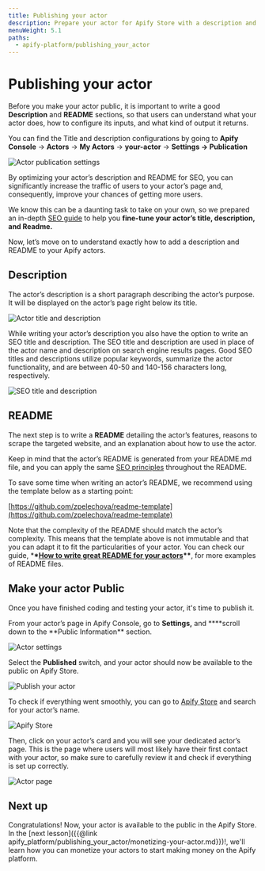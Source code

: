 ```yaml
---
title: Publishing your actor
description: Prepare your actor for Apify Store with a description and README file and learn how to make your actor available to the public.
menuWeight: 5.1
paths:
  - apify-platform/publishing_your_actor
---
```


# [](#publishing-actor) Publishing your actor

Before you make your actor public, it is important to write a good **Description** and **README** sections, so that users can understand what your actor does, how to configure its inputs, and what kind of output it returns.

You can find the Title and description configurations by going to **Apify Console** → **Actors** → **My Actors** → **your-actor** → **Settings → Publication**

![Actor publication settings](https://i.postimg.cc/hvQf0M1B/Untitled.png)

By optimizing your actor’s description and README for SEO, you can significantly increase the traffic of users to your actor’s page and, consequently, improve your chances of getting more users.

We know this can be a daunting task to take on your own, so we prepared an in-depth [SEO guide](https://docs.apify.com/actors/publishing/seo-and-promotion) to help you **fine-tune your actor’s title, description, and Readme.**

Now, let’s move on to understand exactly how to add a description and README to your Apify actors.

## [](#description) Description

The actor’s description is a short paragraph describing the actor’s purpose. It will be displayed on the actor’s page right below its title.

![Actor title and description](https://i.postimg.cc/NFbBmHWc/actor-title-description.png)

While writing your actor’s description you also have the option to write an SEO title and description. The SEO title and description are used in place of the actor name and description on search engine results pages. Good SEO titles and descriptions utilize popular keywords, summarize the actor functionality, and are between 40-50 and 140-156 characters long, respectively.

![SEO title and description](https://i.postimg.cc/HL0KrgGG/actor-SEO.png)

## [](#readme) README

The next step is to write a **README** detailing the actor’s features, reasons to scrape the targeted website, and an explanation about how to use the actor.

Keep in mind that the actor’s README is generated from your README.md file, and you can apply the same [SEO principles](https://docs.apify.com/actors/publishing/seo-and-promotion) throughout the README.

To save some time when writing an actor’s README, we recommend using the template below as a starting point:

[https://github.com/zpelechova/readme-template](https://github.com/zpelechova/readme-template)

Note that the complexity of the README should match the actor’s complexity. This means that the template above is not immutable and that you can adapt it to fit the particularities of your actor. You can check our guide, \***\*[How to write great README for your actors](https://help.apify.com/en/articles/2912548-how-to-write-great-readme-for-your-actors)\*\***, for more examples of README files.

## [](#make-your-actor-public) Make your actor Public

Once you have finished coding and testing your actor, it's time to publish it.

From your actor’s page in Apify Console, go to **Settings,** and \***\*scroll down to the **Public Information\*\* section.

![Actor settings](https://i.postimg.cc/qRz5jChr/actor-settings.png)

Select the **Published** switch, and your actor should now be available to the public on Apify Store.

![Publish your actor](https://i.postimg.cc/fT20htkp/publish-actor.png)

To check if everything went smoothly, you can go to [Apify Store](https://apify.com/store) and search for your actor’s name.

![Apify Store](https://i.postimg.cc/02TPmP4r/Apify-Store.jpg)

Then, click on your actor’s card and you will see your dedicated actor’s page. This is the page where users will most likely have their first contact with your actor, so make sure to carefully review it and check if everything is set up correctly.

![Actor page](https://i.postimg.cc/BQKGJRv3/actor-page.png)

## [](#next) Next up

Congratulations! Now, your actor is available to the public in the Apify Store. In the [next lesson]({{@link apify_platform/publishing_your_actor/monetizing-your-actor.md}})!, we'll learn how you can monetize your actors to start making money on the Apify platform.
